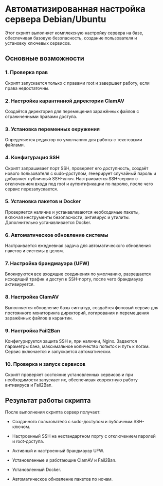 # Автоматизированная настройка сервера Debian/Ubuntu

Этот скрипт выполняет комплексную настройку сервера на базе, обеспечивая базовую безопасность, создание пользователя и установку ключевых сервисов.

## Основные возможности

### 1. Проверка прав
Скрипт запускается только с правами root и завершает работу, если права недостаточны.

### 2. Настройка карантинной директории ClamAV
Создаётся директория для перемещения заражённых файлов с ограниченными правами доступа.

### 3. Установка переменных окружения
Определяется редактор по умолчанию для работы с текстовыми файлами.

### 4. Конфигурация SSH
Скрипт запрашивает порт SSH, проверяет его доступность, создаёт нового пользователя с sudo-доступом, генерирует случайный пароль и добавляет публичный SSH-ключ. Настраивается SSH-сервис с отключением входа под root и аутентификации по паролю, после чего сервис перезапускается.

### 5. Установка пакетов и Docker
Проверяется наличие и устанавливаются необходимые пакеты, включая инструменты безопасности, антивирус и утилиты. Дополнительно устанавливается Docker.

### 6. Автоматическое обновление системы
Настраивается ежедневная задача для автоматического обновления пакетов и системы в целом.

### 7. Настройка брандмауэра (UFW)
Блокируются все входящие соединения по умолчанию, разрешается исходящий трафик и доступ к SSH-порту, после чего брандмауэр активируется.

### 8. Настройка ClamAV
Выполняется обновление базы сигнатур, создаётся фоновый сервис для постоянного мониторинга директорий, логирования и перемещения заражённых файлов в карантин.

### 9. Настройка Fail2Ban
Конфигурируется защита SSH и, при наличии, Nginx. Задаются параметры бана, максимальное количество попыток и путь к логам. Сервис включается и запускается автоматически.

### 10. Проверка и запуск сервисов
Скрипт проверяет состояние установленных сервисов и при необходимости запускает их, обеспечивая корректную работу антивируса и Fail2Ban.

## Результат работы скрипта

После выполнения скрипта сервер получает:

* Созданного пользователя с sudo-доступом и публичным SSH-ключом.
* Настроенный SSH на нестандартном порту с отключением паролей и root-доступа.
* Активный и настроенный брандмауэр UFW.
* Установленные и работающие ClamAV и Fail2Ban.
* Установленный Docker.

* Автоматическое обновление пакетов по ночам.
